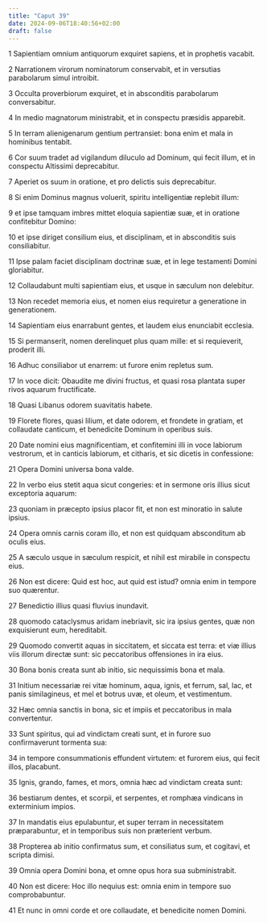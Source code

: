 ```yaml
---
title: "Caput 39"
date: 2024-09-06T18:40:56+02:00
draft: false
---
```




1 Sapientiam omnium antiquorum exquiret sapiens, et in prophetis vacabit.

2 Narrationem virorum nominatorum conservabit, et in versutias parabolarum simul introibit.

3 Occulta proverbiorum exquiret, et in absconditis parabolarum conversabitur.

4 In medio magnatorum ministrabit, et in conspectu præsidis apparebit.

5 In terram alienigenarum gentium pertransiet: bona enim et mala in hominibus tentabit.

6 Cor suum tradet ad vigilandum diluculo ad Dominum, qui fecit illum, et in conspectu Altissimi deprecabitur.

7 Aperiet os suum in oratione, et pro delictis suis deprecabitur.

8 Si enim Dominus magnus voluerit, spiritu intelligentiæ replebit illum:

9 et ipse tamquam imbres mittet eloquia sapientiæ suæ, et in oratione confitebitur Domino:

10 et ipse diriget consilium eius, et disciplinam, et in absconditis suis consiliabitur.

11 Ipse palam faciet disciplinam doctrinæ suæ, et in lege testamenti Domini gloriabitur.

12 Collaudabunt multi sapientiam eius, et usque in sæculum non delebitur.

13 Non recedet memoria eius, et nomen eius requiretur a generatione in generationem.

14 Sapientiam eius enarrabunt gentes, et laudem eius enunciabit ecclesia.

15 Si permanserit, nomen derelinquet plus quam mille: et si requieverit, proderit illi.

16 Adhuc consiliabor ut enarrem: ut furore enim repletus sum.

17 In voce dicit: Obaudite me divini fructus, et quasi rosa plantata super rivos aquarum fructificate.

18 Quasi Libanus odorem suavitatis habete.

19 Florete flores, quasi lilium, et date odorem, et frondete in gratiam, et collaudate canticum, et benedicite Dominum in operibus suis.

20 Date nomini eius magnificentiam, et confitemini illi in voce labiorum vestrorum, et in canticis labiorum, et citharis, et sic dicetis in confessione:

21 Opera Domini universa bona valde.

22 In verbo eius stetit aqua sicut congeries: et in sermone oris illius sicut exceptoria aquarum:

23 quoniam in præcepto ipsius placor fit, et non est minoratio in salute ipsius.

24 Opera omnis carnis coram illo, et non est quidquam absconditum ab oculis eius.

25 A sæculo usque in sæculum respicit, et nihil est mirabile in conspectu eius.

26 Non est dicere: Quid est hoc, aut quid est istud? omnia enim in tempore suo quærentur.

27 Benedictio illius quasi fluvius inundavit.

28 quomodo cataclysmus aridam inebriavit, sic ira ipsius gentes, quæ non exquisierunt eum, hereditabit.

29 Quomodo convertit aquas in siccitatem, et siccata est terra: et viæ illius viis illorum directæ sunt: sic peccatoribus offensiones in ira eius.

30 Bona bonis creata sunt ab initio, sic nequissimis bona et mala.

31 Initium necessariæ rei vitæ hominum, aqua, ignis, et ferrum, sal, lac, et panis similagineus, et mel et botrus uvæ, et oleum, et vestimentum.

32 Hæc omnia sanctis in bona, sic et impiis et peccatoribus in mala convertentur.

33 Sunt spiritus, qui ad vindictam creati sunt, et in furore suo confirmaverunt tormenta sua:

34 in tempore consummationis effundent virtutem: et furorem eius, qui fecit illos, placabunt.

35 Ignis, grando, fames, et mors, omnia hæc ad vindictam creata sunt:

36 bestiarum dentes, et scorpii, et serpentes, et romphæa vindicans in exterminium impios.

37 In mandatis eius epulabuntur, et super terram in necessitatem præparabuntur, et in temporibus suis non præterient verbum.

38 Propterea ab initio confirmatus sum, et consiliatus sum, et cogitavi, et scripta dimisi.

39 Omnia opera Domini bona, et omne opus hora sua subministrabit.

40 Non est dicere: Hoc illo nequius est: omnia enim in tempore suo comprobabuntur.

41 Et nunc in omni corde et ore collaudate, et benedicite nomen Domini.

